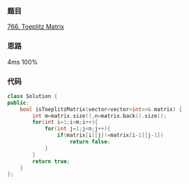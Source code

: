 ### 题目
[766. Toeplitz Matrix]()
### 思路
4ms 100%


### 代码
```c++
class Solution {
public:
    bool isToeplitzMatrix(vector<vector<int>>& matrix) {
        int m=matrix.size(),n=matrix.back().size();
        for(int i=1;i<m;i++){
            for(int j=1;j<n;j++){
                if(matrix[i][j]!=matrix[i-1][j-1])
                    return false;
            }
        }
        return true;
    }
};
```
